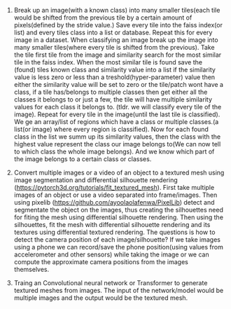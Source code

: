 1. Break up an image(with a known class) into many smaller tiles(each tile would be shifted from the previous tile by a certain amount of pixels(defined by the stride value.)
Save every tile into the faiss index(or list) and every tiles class into a list or database.
Repeat this for every image in a dataset.
When classifying an image break up the image into many smaller tiles(where every tile is shifted from the previous).
Take the tile first tile from the image and similarity search for the most similar tile in the faiss index. When the most similar tile is found save the (found) tiles known class and similarity value into a list if the similarity value is less zero or less than a treshold(hyper-parameter) value then either the similarity value will be set to zero or the tile/patch wont have a class, if a tile has/belongs to multiple classes then get either all the classes it belongs to or just a few, the tile will have multiple similarity values for each class it belongs to. (tldr. we will classify every tile of the image). Repeat for every tile in the image(until the last tile is classified). We ge an array/list of regions which have a class or multiple classes.(a list(or image) where every region is classified).
Now for each found class in the list we summ up its similarity values, then the class with the highest value represent the class our image belongs to(We can now tell to which class the whole image belongs). And we know which part of the image belongs to a certain class or classes.

2. Convert multiple images or a video of an object to a textured mesh using image segmentation and differential silhouette rendering (https://pytorch3d.org/tutorials/fit_textured_mesh).
   First take multiple images of an object or use a video separated into frame/images. Then using pixelib (https://github.com/ayoolaolafenwa/PixelLib) detect and segmentate the object on the images, thus creating the silhouettes need for fiting the mesh using differential silhouette rendering. Then using the silhouettes, fit the mesh with differential silhouette rendering  and its textures using differential textured rendering. The questions is how to detect the camera position of each image/silhouette? If we take images using a phone we can record/save the phone position(using values from accelerometer and other sensors) while taking the image or we can compute the approximate camera positions from the images themselves.  
3. Traing an Convolutional neural network or Transformer to generate textured meshes from images. The input of the network/model would be multiple images and the output would be the textured mesh.
